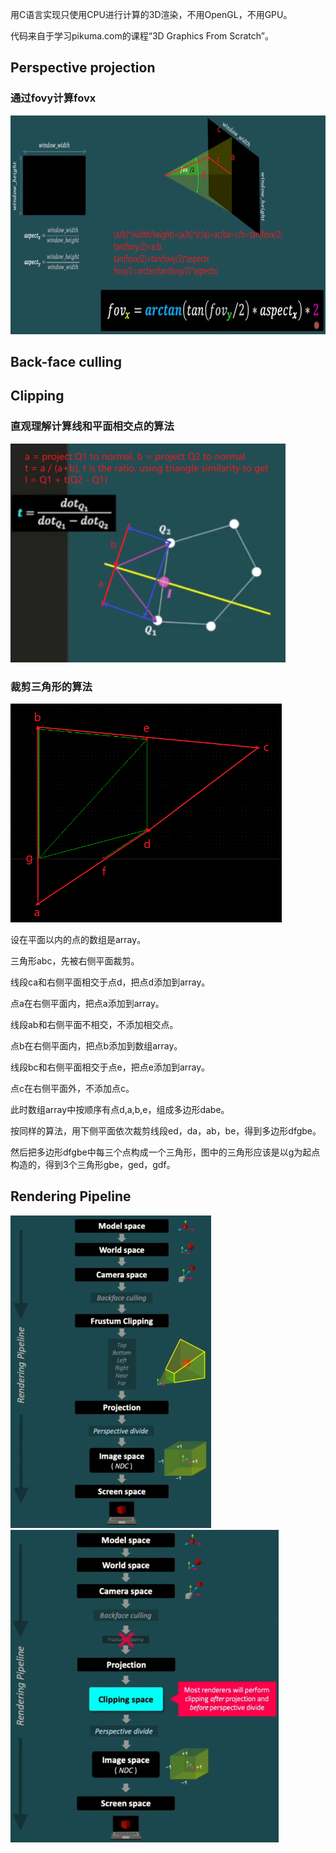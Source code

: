 
用C语言实现只使用CPU进行计算的3D渲染，不用OpenGL，不用GPU。

代码来自于学习pikuma.com的课程“3D Graphics From Scratch”。

## Perspective projection
### 通过fovy计算fovx
<img src="./assets/images/calculate_fovx_by_fovy.png" height="350">

## Back-face culling

## Clipping
### 直观理解计算线和平面相交点的算法

<img src="./assets/images/intersection_of_line_and_plane.png" height="350">

### 裁剪三角形的算法

<img src="./assets/images/clipping_triangle_by_right_and_bottom_plane.png" height="350">

设在平面以内的点的数组是array。

三角形abc，先被右侧平面裁剪。

线段ca和右侧平面相交于点d，把点d添加到array。

点a在右侧平面内，把点a添加到array。

线段ab和右侧平面不相交，不添加相交点。

点b在右侧平面内，把点b添加到数组array。

线段bc和右侧平面相交于点e，把点e添加到array。

点c在右侧平面外，不添加点c。

此时数组array中按顺序有点d,a,b,e，组成多边形dabe。

按同样的算法，用下侧平面依次裁剪线段ed，da，ab，be，得到多边形dfgbe。

然后把多边形dfgbe中每三个点构成一个三角形，图中的三角形应该是以g为起点构造的，得到3个三角形gbe，ged，gdf。

## Rendering Pipeline
<img src="./assets/images/rendering_pipeline.png" height="500">
<img src="./assets/images/rendering_pipeline2.png" height="500">

